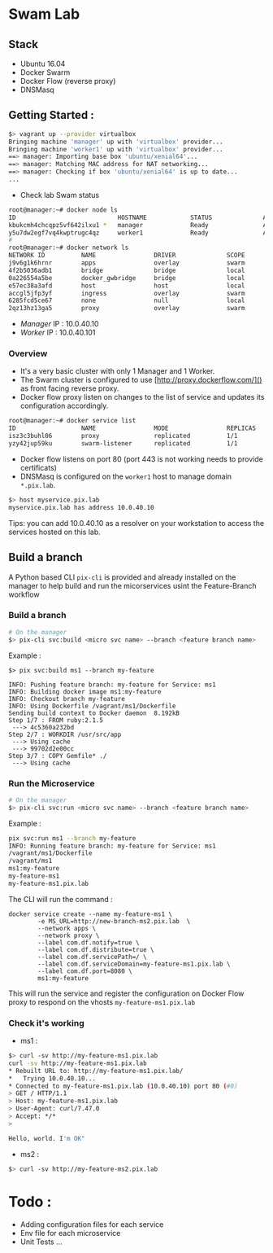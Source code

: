 # Swam Lab

## Stack 
- Ubuntu 16.04
- Docker Swarm
- Docker Flow (reverse proxy)
- DNSMasq

## Getting Started :

```bash
$> vagrant up --provider virtualbox
Bringing machine 'manager' up with 'virtualbox' provider...
Bringing machine 'worker1' up with 'virtualbox' provider...
==> manager: Importing base box 'ubuntu/xenial64'...
==> manager: Matching MAC address for NAT networking...
==> manager: Checking if box 'ubuntu/xenial64' is up to date...
...
```

- Check lab Swam status

```bash
root@manager:~# docker node ls
ID                            HOSTNAME            STATUS              AVAILABILITY        MANAGER STATUS
kbukcmh4chcqpz5vf642ilxu1 *   manager             Ready               Active              Leader
y5u7dw2egf7vq4kwptrugc4qz     worker1             Ready               Active
#
root@manager:~# docker network ls
NETWORK ID          NAME                DRIVER              SCOPE
j9v6g1k6hrnr        apps                overlay             swarm
4f2b5036adb1        bridge              bridge              local
0a226554a5be        docker_gwbridge     bridge              local
e57ec38a3afd        host                host                local
accgl5jfp3yf        ingress             overlay             swarm
6285fcd5ce67        none                null                local
2qz13hz13ga5        proxy               overlay             swarm
```

- *Manager* IP : 10.0.40.10
- *Worker* IP : 10.0.40.101

  
### Overview 
- It's a very basic cluster with only 1 Manager and 1 Worker.
- The Swarm cluster is configured to use [http://proxy.dockerflow.com/]() as front facing reverse proxy. 
- Docker flow proxy listen on changes to the list of service and updates its configuration accordingly.

```bash
root@manager:~# docker service list
ID                  NAME                MODE                REPLICAS            IMAGE                                       PORTS
isz3c3buhl06        proxy               replicated          1/1                 vfarcic/docker-flow-proxy:latest            *:80->80/tcp,*:443->443/tcp
yzy42jup59ku        swarm-listener      replicated          1/1                 vfarcic/docker-flow-swarm-listener:latest
```

- Docker flow listens on port 80 (port 443 is not working needs to provide certificats)
- DNSMasq is configured on the `worker1` host to manage domain `*.pix.lab`.

```bash
$> host myservice.pix.lab
myservice.pix.lab has address 10.0.40.10
```

Tips: you can add 10.0.40.10 as a resolver on your workstation to access the services hosted on this lab.


## Build a branch

A Python based CLI `pix-cli` is provided and already installed on the manager to help build and run the micorservices usint the Feature-Branch workflow

### Build a branch

```bash
# On the manager
$> pix-cli svc:build <micro svc name> --branch <feature branch name>
```

Example :

```
$> pix svc:build ms1 --branch my-feature

INFO: Pushing feature branch: my-feature for Service: ms1
INFO: Building docker image ms1:my-feature
INFO: Checkout branch my-feature
INFO: Using Dockerfile /vagrant/ms1/Dockerfile
Sending build context to Docker daemon  8.192kB
Step 1/7 : FROM ruby:2.1.5
 ---> 4c5360a232bd
Step 2/7 : WORKDIR /usr/src/app
 ---> Using cache
 ---> 99702d2e00cc
Step 3/7 : COPY Gemfile* ./
 ---> Using cache
```

### Run the Microservice

```bash
# On the manager
$> pix-cli svc:run <micro svc name> --branch <feature branch name>
```

Example :

```bash
pix svc:run ms1 --branch my-feature
INFO: Running feature branch: my-feature for Service: ms1
/vagrant/ms1/Dockerfile
/vagrant/ms1
ms1:my-feature
my-feature-ms1
my-feature-ms1.pix.lab
```

The CLI will run the command :

```
docker service create --name my-feature-ms1 \
        -e MS_URL=http://new-branch-ms2.pix.lab  \
        --network apps \
        --network proxy \
        --label com.df.notify=true \
        --label com.df.distribute=true \
        --label com.df.servicePath=/ \
        --label com.df.serviceDomain=my-feature-ms1.pix.lab \
        --label com.df.port=8080 \
        ms1:my-feature
```

This will run the service and register the configuration on Docker Flow proxy to respond on the vhosts `my-feature-ms1.pix.lab`

### Check it's working

- ms1 :

```bash
$> curl -sv http://my-feature-ms1.pix.lab
curl -sv http://my-feature-ms1.pix.lab
* Rebuilt URL to: http://my-feature-ms1.pix.lab/
*   Trying 10.0.40.10...
* Connected to my-feature-ms1.pix.lab (10.0.40.10) port 80 (#0)
> GET / HTTP/1.1
> Host: my-feature-ms1.pix.lab
> User-Agent: curl/7.47.0
> Accept: */*
>

Hello, world. I'm OK"
```

- ms2 :

```bash
$> curl -sv http://my-feature-ms2.pix.lab
```


# Todo :
- Adding configuration files for each service
- Env file for each microservice
- Unit Tests
...